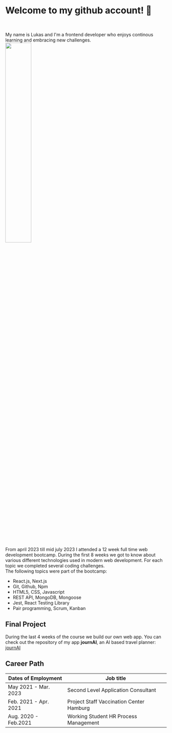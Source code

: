 # Welcome to my github account! 🙂
<br />

My name is Lukas and I'm a frontend developer who enjoys continous learning and embracing new challenges. 
<br />
<img src= "https://user-images.githubusercontent.com/130902818/232498646-2cd797ac-6683-4020-b482-762271fe2c04.jpeg" width=40%>

From april 2023 till mid july 2023 I attended a 12 week full time web development bootcamp. During the first 8 weeks we got to know about various different technologies used in modern web development. For each topic we completed several coding challenges.
<br/>
The following topics were part of the bootcamp:
- React.js, Next.js
- Git, Github, Npm
- HTML5, CSS, Javascript
- REST API, MongoDB, Mongoose
- Jest, React Testing Library
- Pair programming, Scrum, Kanban

## Final Project
During the last 4 weeks of the course we build our own web app.
You can check out the repository of my app **journAI**, an AI based travel planner: [journAI](https://github.com/LukasWeckner/journAI)


## Career Path
| Dates of Employment | Job title |
| ----------- | ----------- |
| May 2021 - Mar. 2023 | Second Level Application Consultant |
| Feb. 2021 - Apr. 2021 | Project Staff Vaccination Center Hamburg |
| Aug. 2020 - Feb.2021 | Working Student HR Process Management |

